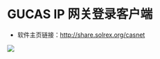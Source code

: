 GUCAS IP 网关登录客户端
====

* 软件主页链接：http://share.solrex.org/casnet

![](http://share.solrex.org/casnet/casnet_ubuntu.png)
